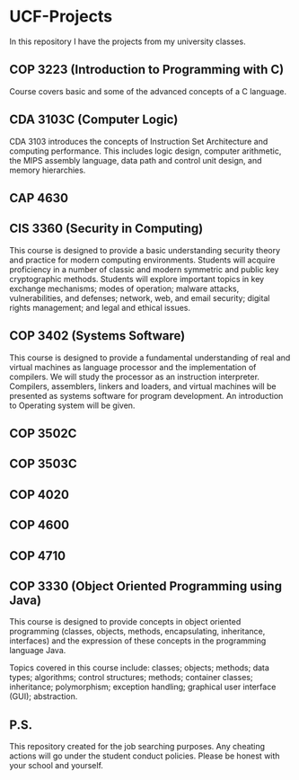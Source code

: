 # UCF-Projects
In this repository I have the projects from my university classes.

## COP 3223 (Introduction to Programming with C)
Course covers basic and some of the advanced concepts of a C language.

## CDA 3103C (Computer Logic)
CDA 3103 introduces the concepts of Instruction Set Architecture and computing performance. This includes logic design, computer arithmetic, the MIPS assembly language, data path and control unit design, and memory hierarchies.

## CAP 4630

## CIS 3360 (Security in Computing)
This course is designed to provide a basic understanding security theory and practice for modern computing environments. Students will acquire proficiency in a number of classic and modern symmetric and public key cryptographic methods. Students will explore important topics in key exchange mechanisms; modes of operation; malware attacks, vulnerabilities, and defenses; network, web, and email security; digital rights management; and legal and ethical issues.

## COP 3402 (Systems Software)
This course is designed to provide a fundamental  understanding of real and virtual machines as language processor and the implementation of compilers. We will study the processor as an instruction interpreter. Compilers, assemblers,  linkers and loaders, and virtual machines will be presented as systems software  for program development. An introduction to Operating system will be given.

## COP 3502C

## COP 3503C

## COP 4020

## COP 4600

## COP 4710

## COP 3330 (Object Oriented Programming using Java)
This course is designed to provide concepts in object oriented programming (classes, objects, methods, encapsulating, inheritance, interfaces) and the expression of these concepts in the programming language Java.  

Topics covered in this course include: classes; objects; methods; data types; algorithms; control structures; methods; container classes; inheritance; polymorphism; exception handling; graphical user interface (GUI); abstraction.  


## P.S.
This repository created for the job searching purposes. Any cheating actions will go under the student conduct policies. Please be honest with your school and yourself.
